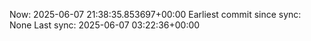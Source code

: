 Now: 2025-06-07 21:38:35.853697+00:00 Earliest commit since sync: None Last sync: 2025-06-07 03:22:36+00:00
